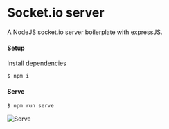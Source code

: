 # Socket.io server
A NodeJS socket.io server boilerplate with expressJS.

#### Setup
Install dependencies
```
$ npm i
```

#### Serve
```
$ npm run serve
```

![Serve](https://i.imgur.com/sbWdION.png)